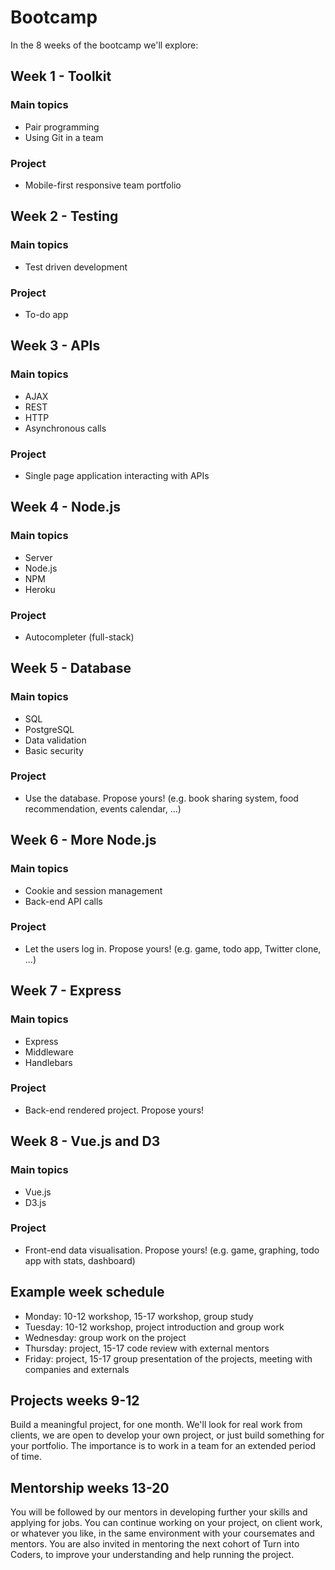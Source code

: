 # Bootcamp

In the 8 weeks of the bootcamp we'll explore:

## Week 1 - Toolkit

### Main topics
  - Pair programming
  - Using Git in a team

### Project
  - Mobile-first responsive team portfolio

## Week 2 - Testing

### Main topics
  - Test driven development

### Project
  - To-do app

## Week 3 - APIs

### Main topics
  - AJAX
  - REST
  - HTTP
  - Asynchronous calls

### Project
  - Single page application interacting with APIs

## Week 4 - Node.js

### Main topics
  - Server
  - Node.js
  - NPM
  - Heroku

### Project
  - Autocompleter (full-stack)

## Week 5 - Database

### Main topics
  - SQL
  - PostgreSQL
  - Data validation
  - Basic security

### Project
  - Use the database. Propose yours! (e.g. book sharing system, food recommendation, events calendar, ...)

## Week 6 - More Node.js

### Main topics
  - Cookie and session management
  - Back-end API calls

### Project
  - Let the users log in. Propose yours! (e.g. game, todo app, Twitter clone, ...)

## Week 7 - Express

### Main topics
  - Express
  - Middleware
  - Handlebars

### Project
  - Back-end rendered project. Propose yours!

## Week 8 - Vue.js and D3

### Main topics
  - Vue.js
  - D3.js

### Project
  - Front-end data visualisation. Propose yours! (e.g. game, graphing, todo app with stats, dashboard)

## Example week schedule
  - Monday: 10-12 workshop, 15-17 workshop, group study
  - Tuesday: 10-12 workshop, project introduction and group work
  - Wednesday: group work on the project
  - Thursday: project, 15-17 code review with external mentors
  - Friday: project, 15-17 group presentation of the projects, meeting with companies and externals

## Projects weeks 9-12

Build a meaningful project, for one month. We'll look for real work from clients, we are open to develop your own project, or just build something for your portfolio. The importance is to work in a team for an extended period of time.

## Mentorship weeks 13-20

You will be followed by our mentors in developing further your skills and applying for jobs. You can continue working on your project, on client work, or whatever you like, in the same environment with your coursemates and mentors.
You are also invited in mentoring the next cohort of Turn into Coders, to improve your understanding and help running the project.
